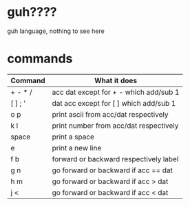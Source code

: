 # guh????
guh language, nothing to see here
# commands
|Command | What it does|
|--------|-------------|
|+ - * / | acc <operator> dat except for + - which add/sub 1|
|[ ] ; ' | dat <operator> acc except for [ ] which add/sub 1|
|o p     | print ascii from acc/dat respectively|
|k l     | print number from acc/dat respectively|
|space   | print a space|
|e       | print a new line|
|f b     | forward or backward respectively label|
|g n     | go forward or backward if acc == dat|
|h m     | go forward or backward if acc > dat|
|j <     | go forward or backward if acc < dat|